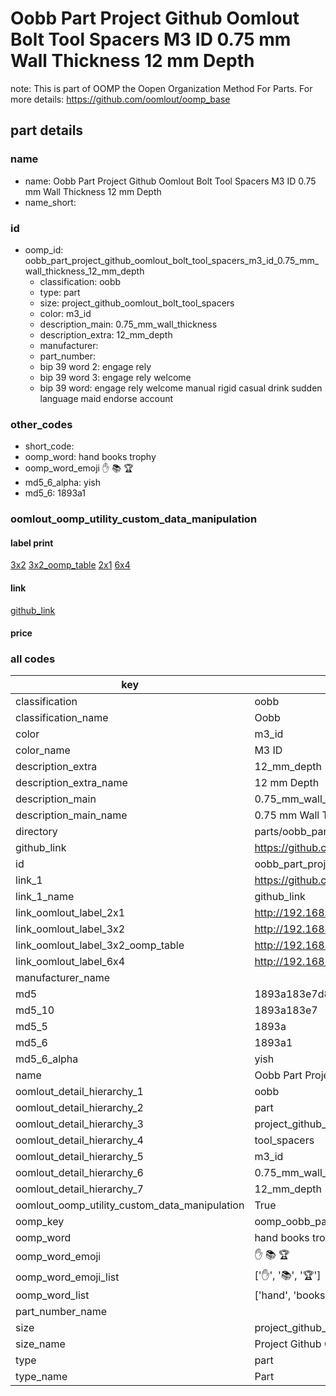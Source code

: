 # Oobb Part Project Github Oomlout Bolt Tool Spacers M3 ID 0.75 mm Wall Thickness 12 mm Depth  

note: This is part of OOMP the Oopen Organization Method For Parts. For more details: https://github.com/oomlout/oomp_base

##  part details





### name
* name: Oobb Part Project Github Oomlout Bolt Tool Spacers M3 ID 0.75 mm Wall Thickness 12 mm Depth
* name_short: 
### id
* oomp_id: oobb_part_project_github_oomlout_bolt_tool_spacers_m3_id_0.75_mm_wall_thickness_12_mm_depth
  * classification: oobb
  * type: part
  * size: project_github_oomlout_bolt_tool_spacers
  * color: m3_id
  * description_main: 0.75_mm_wall_thickness
  * description_extra: 12_mm_depth
  * manufacturer: 
  * part_number: 
  * bip 39 word 2: engage rely
  * bip 39 word 3: engage rely welcome
  * bip 39 word: engage rely welcome manual rigid casual drink sudden language maid endorse account

### other_codes
* short_code: 
* oomp_word: hand books trophy
* oomp_word_emoji :hand: :books: :trophy:
* md5_6_alpha: yish
* md5_6: 1893a1






### oomlout_oomp_utility_custom_data_manipulation
#### label print
[3x2](http://192.168.1.245:1112/?label=oomp%20yish)
[3x2_oomp_table](http://192.168.1.107:1112/?label=oomp%20yish)
[2x1](http://192.168.1.242:1112/?label=oomp%20yish)
[6x4](http://192.168.1.55:1112/?label=oomp%20yish)    

#### link

[github_link](https://github.com/oomlout/oomlout_oomp_part_src/tree/main/parts/oobb_part_project_github_oomlout_bolt_tool_spacers_m3_id_0.75_mm_wall_thickness_12_mm_depth)                              

#### price







### all codes 
| key | value |  
| --- | --- |  
| classification | oobb |  
| classification_name | Oobb |  
| color | m3_id |  
| color_name | M3 ID |  
| description_extra | 12_mm_depth |  
| description_extra_name | 12 mm Depth |  
| description_main | 0.75_mm_wall_thickness |  
| description_main_name | 0.75 mm Wall Thickness |  
| directory | parts/oobb_part_project_github_oomlout_bolt_tool_spacers_m3_id_0.75_mm_wall_thickness_12_mm_depth |  
| github_link | https://github.com/oomlout/oomlout_oomp_part_src/tree/main/parts/oobb_part_project_github_oomlout_bolt_tool_spacers_m3_id_0.75_mm_wall_thickness_12_mm_depth |  
| id | oobb_part_project_github_oomlout_bolt_tool_spacers_m3_id_0.75_mm_wall_thickness_12_mm_depth |  
| link_1 | https://github.com/oomlout/oomlout_oomp_part_src/tree/main/parts/oobb_part_project_github_oomlout_bolt_tool_spacers_m3_id_0.75_mm_wall_thickness_12_mm_depth |  
| link_1_name | github_link |  
| link_oomlout_label_2x1 | http://192.168.1.242:1112/?label=oomp%20yish |  
| link_oomlout_label_3x2 | http://192.168.1.245:1112/?label=oomp%20yish |  
| link_oomlout_label_3x2_oomp_table | http://192.168.1.107:1112/?label=oomp%20yish |  
| link_oomlout_label_6x4 | http://192.168.1.55:1112/?label=oomp%20yish |  
| manufacturer_name |  |  
| md5 | 1893a183e7d888608edcf877f2ad5a52 |  
| md5_10 | 1893a183e7 |  
| md5_5 | 1893a |  
| md5_6 | 1893a1 |  
| md5_6_alpha | yish |  
| name | Oobb Part Project Github Oomlout Bolt Tool Spacers M3 ID 0.75 mm Wall Thickness 12 mm Depth |  
| oomlout_detail_hierarchy_1 | oobb |  
| oomlout_detail_hierarchy_2 | part |  
| oomlout_detail_hierarchy_3 | project_github_bolt |  
| oomlout_detail_hierarchy_4 | tool_spacers |  
| oomlout_detail_hierarchy_5 | m3_id |  
| oomlout_detail_hierarchy_6 | 0.75_mm_wall_thickness |  
| oomlout_detail_hierarchy_7 | 12_mm_depth |  
| oomlout_oomp_utility_custom_data_manipulation | True |  
| oomp_key | oomp_oobb_part_project_github_oomlout_bolt_tool_spacers_m3_id_0.75_mm_wall_thickness_12_mm_depth |  
| oomp_word | hand books trophy |  
| oomp_word_emoji | :hand: :books: :trophy: |  
| oomp_word_emoji_list | [':hand:', ':books:', ':trophy:'] |  
| oomp_word_list | ['hand', 'books', 'trophy'] |  
| part_number_name |  |  
| size | project_github_oomlout_bolt_tool_spacers |  
| size_name | Project Github Oomlout Bolt Tool Spacers |  
| type | part |  
| type_name | Part |  
